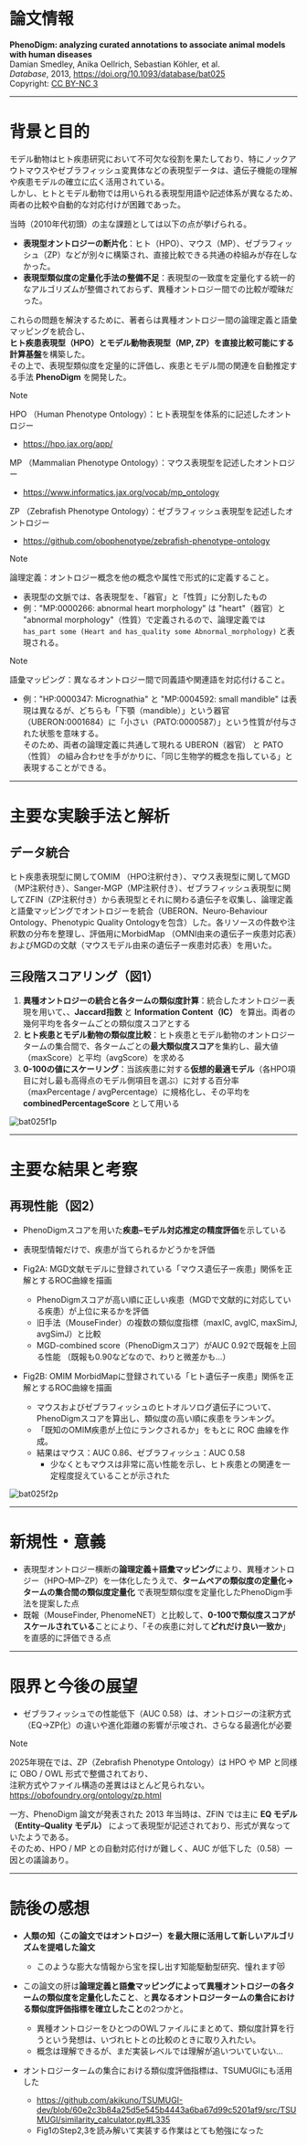 # 論文情報
**PhenoDigm: analyzing curated annotations to associate animal models with human diseases**  
Damian Smedley, Anika Oellrich, Sebastian Köhler, et al.  
*Database*, 2013, https://doi.org/10.1093/database/bat025  
Copyright: [CC BY-NC 3](https://creativecommons.org/licenses/by-nc/3.0/)

---

# 背景と目的

モデル動物はヒト疾患研究において不可欠な役割を果たしており、特にノックアウトマウスやゼブラフィッシュ変異体などの表現型データは、遺伝子機能の理解や疾患モデルの確立に広く活用されている。  
しかし、ヒトとモデル動物では用いられる表現型用語や記述体系が異なるため、両者の比較や自動的な対応付けが困難であった。  

当時（2010年代初頭）の主な課題としては以下の点が挙げられる。  
- **表現型オントロジーの断片化**：ヒト（HPO）、マウス（MP）、ゼブラフィッシュ（ZP）などが別々に構築され、直接比較できる共通の枠組みが存在しなかった。  
- **表現型類似度の定量化手法の整備不足**：表現型の一致度を定量化する統一的なアルゴリズムが整備されておらず、異種オントロジー間での比較が曖昧だった。  

これらの問題を解決するために、著者らは異種オントロジー間の論理定義と語彙マッピングを統合し、  
**ヒト疾患表現型（HPO）とモデル動物表現型（MP, ZP）を直接比較可能にする計算基盤**を構築した。  
その上で、表現型類似度を定量的に評価し、疾患とモデル間の関連を自動推定する手法 **PhenoDigm** を開発した。  

> [!NOTE]
> HPO （Human Phenotype Ontology）：ヒト表現型を体系的に記述したオントロジー  
> - https://hpo.jax.org/app/  
> 
> MP （Mammalian Phenotype Ontology）：マウス表現型を記述したオントロジー  
> - https://www.informatics.jax.org/vocab/mp_ontology  
> 
> ZP （Zebrafish Phenotype Ontology）：ゼブラフィッシュ表現型を記述したオントロジー  
> - https://github.com/obophenotype/zebrafish-phenotype-ontology


>[!NOTE]
> 論理定義：オントロジー概念を他の概念や属性で形式的に定義すること。  
> - 表現型の文脈では、各表現型を、「器官」と「性質」に分割したもの
> - 例："MP:0000266: abnormal heart morphology" は "heart"（器官）と "abnormal morphology"（性質）で定義されるので、論理定義では`has_part some (Heart and has_quality some Abnormal_morphology)` と表現される。  

>[!NOTE]
> 語彙マッピング：異なるオントロジー間で同義語や関連語を対応付けること。  
> - 例："HP:0000347: Micrognathia" と "MP:0004592: small mandible" は表現は異なるが、どちらも「下顎（mandible）」という器官（UBERON:0001684）に「小さい（PATO:0000587）」という性質が付与された状態を意味する。  
> そのため、両者の論理定義に共通して現れる UBERON（器官） と PATO（性質） の組み合わせを手がかりに、「同じ生物学的概念を指している」と表現することができる。  

---

# 主要な実験手法と解析

## データ統合

ヒト疾患表現型に関してOMIM （HPO注釈付き）、マウス表現型に関してMGD （MP注釈付き）、Sanger-MGP（MP注釈付き）、ゼブラフィッシュ表現型に関してZFIN（ZP注釈付き）から表現型とそれに関わる遺伝子を収集し、論理定義と語彙マッピングでオントロジーを統合（UBERON、Neuro-Behaviour Ontology、Phenotypic Quality Ontologyを包含）した。各リソースの件数や注釈数の分布を整理し、評価用にMorbidMap （OMNI由来の遺伝子ー疾患対応表）およびMGDの文献（マウスモデル由来の遺伝子ー疾患対応表）を用いた。

## 三段階スコアリング（図1）

1. **異種オントロジーの統合と各タームの類似度計算**：統合したオントロジー表現を用いて、、**Jaccard指数** と **Information Content（IC）** を算出。両者の幾何平均を各タームごとの類似度スコアとする  
2. **ヒト疾患とモデル動物の類似度比較**：ヒト疾患とモデル動物のオントロジータームの集合間で、各タームごとの**最大類似度スコア**を集約し、最大値（maxScore）と平均（avgScore）を求める  
3. **0-100の値にスケーリング**：当該疾患に対する**仮想的最適モデル**（各HPO項目に対し最も高得点のモデル側項目を選ぶ）に対する百分率（maxPercentage / avgPercentage）に規格化し、その平均を **combinedPercentageScore** として用いる  

![bat025f1p](https://github.com/user-attachments/assets/b7edfb54-cb67-4b14-aff6-b9e91a6fd867)

---

# 主要な結果と考察

## 再現性能（図2）

- PhenoDigmスコアを用いた**疾患–モデル対応推定の精度評価**を示している

- 表現型情報だけで、疾患が当てられるかどうかを評価

- Fig2A: MGD文献モデルに登録されている「マウス遺伝子ー疾患」関係を正解とするROC曲線を描画
  - PhenoDigmスコアが高い順に正しい疾患（MGDで文献的に対応している疾患）が上位に来るかを評価
  - 旧手法（MouseFinder）の複数の類似度指標（maxIC, avgIC, maxSimJ, avgSimJ）と比較
  - MGD-combined score（PhenoDigmスコア）がAUC 0.92で既報を上回る性能 （既報も0.90などなので、わりと微差かも…）

- Fig2B: OMIM MorbidMapに登録されている「ヒト遺伝子ー疾患」関係を正解とするROC曲線を描画
  - マウスおよびゼブラフィッシュのヒトオルソログ遺伝子について、PhenoDigmスコアを算出し、類似度の高い順に疾患をランキング。
  - 「既知のOMIM疾患が上位にランクされるか」をもとに ROC 曲線を作成。
  - 結果はマウス：AUC 0.86、ゼブラフィッシュ：AUC 0.58
    - 少なくともマウスは非常に高い性能を示し、ヒト疾患との関連を一定程度捉えていることが示された

![bat025f2p](https://github.com/user-attachments/assets/5d8f669d-9711-484c-a896-6e31b8875086)

---

# 新規性・意義

- 表現型オントロジー横断の**論理定義＋語彙マッピング**により、異種オントロジー（HPO–MP–ZP）を一体化したうえで、**タームペアの類似度の定量化→ タームの集合間の類似度定量化** で表現型類似度を定量化したPhenoDigm手法を提案した点  
- 既報（MouseFinder, PhenomeNET）と比較して、**0-100で類似度スコアがスケールされている**ことにより、「その疾患に対して**どれだけ良い一致か**」を直感的に評価できる点  

---

# 限界と今後の展望

- ゼブラフィッシュでの性能低下（AUC 0.58）は、オントロジーの注釈方式（EQ→ZP化）の違いや進化距離の影響が示唆され、さらなる最適化が必要  

>[!NOTE]
> 2025年現在では、ZP（Zebrafish Phenotype Ontology）は HPO や MP と同様に OBO / OWL 形式で整備されており、  
> 注釈方式やファイル構造の差異はほとんど見られない。  
> https://obofoundry.org/ontology/zp.html  
> 
> 一方、PhenoDigm 論文が発表された 2013 年当時は、ZFIN では主に **EQ モデル（Entity–Quality モデル）** によって表現型が記述されており、形式が異なっていたようである。  
> そのため、HPO / MP との自動対応付けが難しく、AUC が低下した（0.58）一因との議論あり。  

---

# 読後の感想

- **人類の知（この論文ではオントロジー）を最大限に活用して新しいアルゴリズムを提唱した論文**
  - このような膨大な情報から宝を探し出す知能駆動型研究、憧れます😻

- この論文の肝は**論理定義と語彙マッピングによって異種オントロジーの各タームの類似度を定量化したこと**、と**異なるオントロジータームの集合における類似度評価指標を確立したこと**の2つかと。
  - 異種オントロジーをひとつのOWLファイルにまとめて、類似度計算を行うという発想は、いづれヒトとの比較のときに取り入れたい。
  - 概念は理解できるが、まだ実装レベルでは理解が追いついていない…

- オントロジータームの集合における類似度評価指標は、TSUMUGIにも活用した
  - https://github.com/akikuno/TSUMUGI-dev/blob/60e2c3b84a25d5e545b4443a6ba67d99c5201af9/src/TSUMUGI/similarity_calculator.py#L335
  - Fig1のStep2,3を読み解いて実装する作業はとても勉強になった

